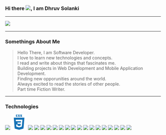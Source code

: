 ### Hi there <img src="https://raw.githubusercontent.com/MartinHeinz/MartinHeinz/master/wave.gif" width="30px">, I am Dhruv Solanki

---

<!--
**dhruv-solanki/dhruv-solanki** is a ✨ _special_ ✨ repository because its `README.md` (this file) appears on your GitHub profile.

Here are some ideas to get you started:

- 🔭 I’m currently working on ...
- 🌱 I’m currently learning ...
- 👯 I’m looking to collaborate on ...
- 🤔 I’m looking for help with ...
- 💬 Ask me about ...
- 📫 How to reach me: ...
- 😄 Pronouns: ...
- ⚡ Fun fact: ...
-->

<img src="https://media.giphy.com/media/AFdcYElkoNAUE/giphy.gif">

---

### Somethings About Me

> Hello There, I am Software Developer.<br> 
> I love to learn new technologies and concepts.<br> 
> I read and write about things that fascinates me. <br>
> Building projects in Web Development and Mobile Application Development. <br>
> Finding new opporunities around the world. <br>
> Always excited to read the stories of other people. <br>
> Part time Fiction Writer. <br>

---

### Technologies 

<img src="https://cdn.worldvectorlogo.com/logos/html5-2.svg" width="50px">
<img src="https://raw.githubusercontent.com/devicons/devicon/master/icons/css3/css3-plain-wordmark.svg" width="50px">
<img src="https://cdn.worldvectorlogo.com/logos/bootstrap-4.svg" width="50px">
<img src="https://cdn.worldvectorlogo.com/logos/logo-javascript.svg" width="50px">
<img src="https://cdn.worldvectorlogo.com/logos/typescript.svg" width="50px">
<img src="https://cdn.worldvectorlogo.com/logos/material-ui-1.svg" width="50px">
<img src="https://cdn.worldvectorlogo.com/logos/angular-icon-1.svg" width="50px">
<img src="https://cdn.worldvectorlogo.com/logos/svelte-1.svg" width="50px">
<img src="https://cdn.worldvectorlogo.com/logos/nodejs-1.svg" width="50px">
<img src="https://cdn.worldvectorlogo.com/logos/express-109.svg" width="50px">
<img src="https://cdn.worldvectorlogo.com/logos/mongodb-icon-1.svg" width="50px">
<img src="https://cdn.worldvectorlogo.com/logos/mysql-6.svg" width="50px">
<img src="https://cdn.worldvectorlogo.com/logos/postgresql.svg" width="50px">
<img src="https://cdn.worldvectorlogo.com/logos/flutter-logo.svg" width="50px">
<img src="https://cdn.worldvectorlogo.com/logos/git.svg" width="50px">
<img src="https://cdn.worldvectorlogo.com/logos/npm.svg" width="50px">
<img src="https://cdn.worldvectorlogo.com/logos/visual-studio-code-1.svg" width="50px">
<img src="https://cdn.worldvectorlogo.com/logos/android-4.sv" width="50px">
<img src="https://cdn.worldvectorlogo.com/logos/python-5.svg" width="50px">
                                                                           
                                                                           
